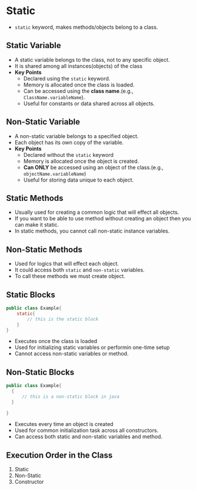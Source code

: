 # Static 
- `static` keyword, makes methods/objects belong to a class. 
## Static Variable
* A static variable belongs to the class, not to any specific object.
* It is shared among all instances(objects) of the class
* **Key Points**
    * Declared using the `static` keyword.
    * Memory is allocated once the class is loaded.
    * Can be accessed using the **class name**.(e.g., `ClassName.variableName`).
    * Useful for constants or data shared across all objects. 
## Non-Static Variable
* A non-static variable belongs to a specified object.
* Each object has its own copy of the variable. 
* **Key Points**
    * Declared without the `static` keyword
    * Memory is allocated once the object is created.
    * **Can ONLY** be accessed using an object of the class.(e.g., `objectName.variableName`)
    * Useful for storing data unique to each object. 
## Static Methods
* Usually used for creating a common logic that will effect all objects. 
* If you want to be able to use method without creating an object then you can make it static. 
* In static methods, you cannot call non-static instance variables. 

## Non-Static Methods
* Used for logics that will effect each object.
* It could access both `static` and `non-static` variables. 
* To call these methods we must create object. 

## Static Blocks
```java 
public class Example{
    static{
        // this is the static block
    }
}
```
* Executes once the class is loaded
* Used for initializing static variables or performin one-time setup
* Cannot access non-static variables or method. 

## Non-Static Blocks
```java
public class Example{
  {
      // this is a non-static block in java
  }
    
}
```
* Executes every time an object is created
* Used for common initialization task across all constructors. 
* Can access both static and non-static variables and method. 


## Execution Order in the Class
1. Static
2. Non-Static 
3. Constructor
